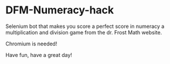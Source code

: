 # DFM-Numeracy-hack
Selenium bot that makes you score a perfect score in numeracy a multiplication and division game from the dr. Frost Math website.

Chromium is needed!

Have fun, have a great day!
